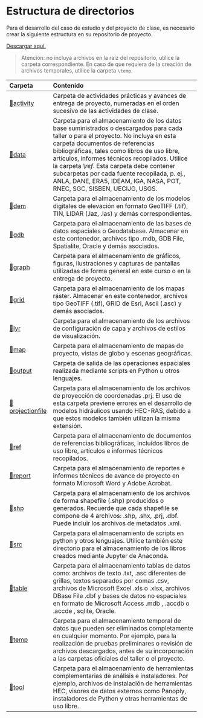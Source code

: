 # Estructura de directorios

Para el desarrollo del caso de estudio y del proyecto de clase, es necesario crear la siguiente estructura en su repositorio de proyecto.

[Descargar aquí.](R.HCMC.File.Structure.zip)

> Atención: no incluya archivos en la raíz del repositorio, utilice la carpeta correspondiente. En caso de que requiera de la creación de archivos temporales, utilice la carpeta `\temp`.

| Carpeta                                            | Contenido                                                                                                                                                                                                                                                                                                                                                                                                                                        |
|:---------------------------------------------------|:-------------------------------------------------------------------------------------------------------------------------------------------------------------------------------------------------------------------------------------------------------------------------------------------------------------------------------------------------------------------------------------------------------------------------------------------------|
| [:open_file_folder:activity](activity)             | Carpeta de actividades prácticas y avances de entrega de proyecto, numeradas en el orden sucesivo de las actividades de clase.                                                                                                                                                                                                                                                                                                                   |
| [:open_file_folder:data](data)                     | Carpeta para el almacenamiento de los datos base suministrados o descargados para cada taller o para el proyecto. No incluya en esta carpeta documentos de referencias bibliográficas, tales como libros de uso libre, artículos, informes técnicos recopilados. Utilice la carpeta _\ref_. Esta carpeta debe contener subcarpetas por cada fuente recopilada, p. ej., ANLA, DANE, ERA5, IDEAM, IGA, NASA, POT, RNEC, SGC, SISBEN, UECIJG, USGS. |
| [:open_file_folder:dem](dem)                       | Carpeta para el almacenamiento de los modelos digitales de elevación en formato GeoTIFF (.tif), TIN, LIDAR (.laz, .las) y demás correspondientes.                                                                                                                                                                                                                                                                                                |
| [:open_file_folder:gdb](gdb)                       | Carpeta para el almacenamiento de las bases de datos espaciales o Geodatabase. Almacenar en este contenedor, archivos tipo .mdb, GDB File, Spatialite, Oracle y demás asociados.                                                                                                                                                                                                                                                                 |
| [:open_file_folder:graph](graph)                   | Carpeta para el almacenamiento de gráficos, figuras, ilustraciones y capturas de pantallas utilizadas de forma general en este curso o en la entrega de proyecto.                                                                                                                                                                                                                                                                                |
| [:open_file_folder:grid](grid)                     | Carpeta para el almacenamiento de los mapas ráster. Almacenar en este contenedor, archivos tipo GeoTIFF (.tif), GRID de Esri, Ascii (.asc) y demás asociados.                                                                                                                                                                                                                                                                                    |
| [:open_file_folder:lyr](lyr)                       | Carpeta para el almacenamiento de los archivos de configuración de capa y archivos de estilos de visualización.                                                                                                                                                                                                                                                                                                                                  |
| [:open_file_folder:map](map)                       | Carpeta para el almacenamiento de mapas de proyecto, vistas de globo y escenas geográficas.                                                                                                                                                                                                                                                                                                                                                      |
| [:open_file_folder:output](output)                 | Carpeta de salida de las operaciones espaciales realizada mediante scripts en Python u otros lenguajes.                                                                                                                                                                                                                                                                                                                                          |
| [:open_file_folder:projectionfile](projectionfile) | Carpeta para el almacenamiento de los archivos de proyección de coordenadas .prj. El uso de esta carpeta previene errores en el desarrollo de modelos hidráulicos usando HEC-RAS, debido a que estos modelos también utilizan la misma extensión.                                                                                                                                                                                                |
| [:open_file_folder:ref](ref)                       | Carpeta para el almacenamiento de documentos de referencias bibliográficas, incluidos libros de uso libre, artículos e informes técnicos recopilados.                                                                                                                                                                                                                                                                                            |
| [:open_file_folder:report](report)                 | Carpeta para el almacenamiento de reportes e informes técnicos de avance de proyecto en formato Microsoft Word y Adobe Acrobat.                                                                                                                                                                                                                                                                                                                  |
| [:open_file_folder:shp](shp)                       | Carpeta para el almacenamiento de los archivos de forma shapefile (.shp) producidos o generados. Recuerde que cada shapefile se compone de 4 archivos: .shp, .shx, .prj, .dbf. Puede incluir los archivos de metadatos .xml.                                                                                                                                                                                                                     |
| [:open_file_folder:src](src)                       | Carpeta para el almacenamiento de scripts en python y otros lenguajes. Utilice también este directorio para el almacenamiento de los libros creados mediante Jupyter de Anaconda.                                                                                                                                                                                                                                                                |
| [:open_file_folder:table](table)                   | Carpeta para el almacenamiento tablas de datos como: archivos de texto .txt, .asc diferentes de grillas, textos separados por comas .csv, archivos de Microsoft Excel .xls o .xlsx, archivos DBase File .dbf y bases de datos no espaciales en formato de Microsoft Access .mdb , .accdb o .accde , sqlite, Oracle.                                                                                                                              |
| [:open_file_folder:temp](temp)                     | Carpeta para el almacenamiento temporal de datos que pueden ser eliminados completamente en cualquier momento. Por ejemplo, para la realización de pruebas preliminares o revisión de archivos descargados, antes de su incorporación a las carpetas oficiales del taller o el proyecto.                                                                                                                                                         |
| [:open_file_folder:tool](tool)                     | Carpeta para el almacenamiento de herramientas complementarias de análisis e instaladores. Por ejemplo, archivos de instalación de herramientas HEC, visores de datos externos como Panoply, instaladores de Python y otras herramientas de uso libre.                                                                                                                                                                                           |
